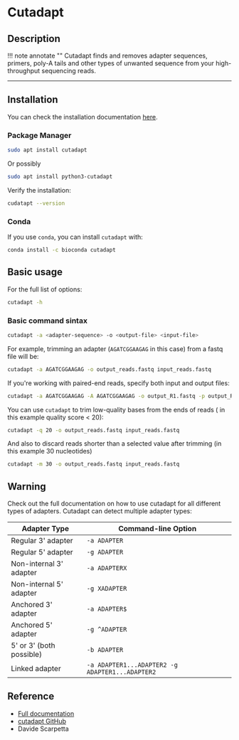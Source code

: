 # Cutadapt

## Description

!!! note annotate ""
    Cutadapt finds and removes adapter sequences, primers, poly-A tails and other types of unwanted sequence from your high-throughput sequencing reads.

---

## Installation

You can check the installation documentation [here](https://cutadapt.readthedocs.io/en/stable/installation.html).

### Package Manager

```bash
sudo apt install cutadapt
```

Or possibly

```bash
sudo apt install python3-cutadapt
```

Verify the installation:

```bash
cudatapt --version
```

### Conda

If you use `conda`, you can install `cutadapt` with:

```bash
conda install -c bioconda cutadapt
```

## Basic usage

For the full list of options:

```bash
cutadapt -h
```

### Basic command sintax

```bash
cutadapt -a <adapter-sequence> -o <output-file> <input-file>
```

For example, trimming an adapter (`AGATCGGAAGAG` in this case) from a fastq file will be:

```bash
cutadapt -a AGATCGGAAGAG -o output_reads.fastq input_reads.fastq
```

If you're working with paired-end reads, specify both input and output files:

```bash
cutadapt -a AGATCGGAAGAG -A AGATCGGAAGAG -o output_R1.fastq -p output_R2.fastq input_R1.fastq input_R2.fastq
```

You can use `cutadapt` to trim low-quality bases from the ends of reads ( in this example quality score < 20):

```bash
cutadapt -q 20 -o output_reads.fastq input_reads.fastq
```

And also to discard reads shorter than a selected value after trimming (in this example 30 nucleotides)

```bash
cutadapt -m 30 -o output_reads.fastq input_reads.fastq
```

## Warning

Check out the full documentation on how to use cutadapt for all different types of adapters.
Cutadapt can detect multiple adapter types:

| Adapter Type            | Command-line Option           |
|-------------------------|-------------------------------|
| Regular 3' adapter      | `-a ADAPTER`                 |
| Regular 5' adapter      | `-g ADAPTER`                 |
| Non-internal 3' adapter | `-a ADAPTERX`                |
| Non-internal 5' adapter | `-g XADAPTER`                |
| Anchored 3' adapter     | `-a ADAPTER$`                |
| Anchored 5' adapter     | `-g ^ADAPTER`                |
| 5' or 3' (both possible)| `-b ADAPTER`                 |
| Linked adapter          | `-a ADAPTER1...ADAPTER2 -g ADAPTER1...ADAPTER2` |

## Reference

- [Full documentation](https://cutadapt.readthedocs.io/en/stable/index.html)
- [cutadapt GitHub](https://github.com/marcelm/cutadapt)
- Davide Scarpetta
